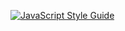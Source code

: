 [![JavaScript Style Guide](https://img.shields.io/badge/code_style-standard-brightgreen.svg)](https://standardjs.com)
